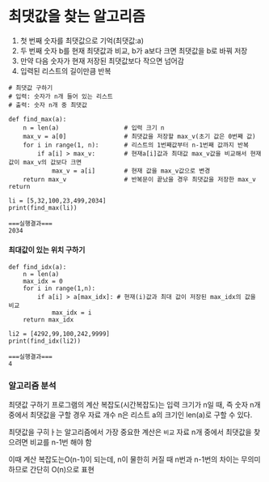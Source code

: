 # 최댓값을 찾는 알고리즘

1. 첫 번째 숫자를 최댓값으로 기억(최댓값:a)
2. 두 번째 숫자 b를 현재 최댓값과 비교, b가 a보다 크면 최댓값을 b로 바꿔 저장
3. 만약 다음 숫자가 현재 저장된 최댓값보다 작으면 넘어감
4. 입력된 리스트의 길이만큼 반복

```
# 최댓값 구하기
# 입력: 숫자가 n개 들어 있는 리스트
# 출력: 숫자 n개 중 최댓값

def find_max(a):
    n = len(a)                  # 입력 크기 n
    max_v = a[0]                # 최댓값을 저장할 max_v(초기 값은 0번째 값)
    for i in range(1, n):       # 리스트의 1번째값부터 n-1번째 값까지 반복
        if a[i] > max_v:        # 현재a[i]값과 최대값 max_v값을 비교해서 현재 값이 max_v의 값보다 크면
            max_v = a[i]        # 현재 값을 max_v값으로 변경
    return max_v                # 반복문이 끝났을 경우 최댓값을 저장한 max_v return
    
li = [5,32,100,23,499,2034]
print(find_max(li))

===실행결과===
2034

```
#### 최대값이 있는 위치 구하기

```
def find_idx(a):
    n = len(a)
    max_idx = 0
    for i in range(1,n):
        if a[i] > a[max_idx]: # 현재(i)값과 최대 값이 저장된 max_idx의 값을 비교
            max_idx = i       
    return max_idx
    
li2 = [4292,99,100,242,9999]
print(find_idx(li2))

===실행결과===
4
```

### 알고리즘 분석

최댓값 구하기 프로그램의 계산 복잡도(시간복잡도)는 입력 크기가 n일 때, 즉 숫자 n개 중에서 최댓값을 구할 경우 자료 개수 n은 리스트 a의 크기인 len(a)로 구할 수 있다.

최댓값을 구히ㅏ는 알고리즘에서 가장 중요한 계산은 `비교`
자료 n개 중에서 최댓값을 찾으려면 비교를 n-1번 해야 함

이때 계산 복잡도는O(n-1)이 되는데, n이 물한히 커질 때 n번과 n-1번의 차이는 무의미하므로 간단히 O(n)으로 표현